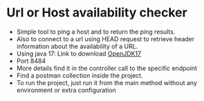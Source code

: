 # Url or Host availability checker
* Simple tool to ping a host and to return the ping results.
* Also to connect to a url using HEAD request to retrieve header information about the availability of a URL.
* Using java 17: Link to download [OpenJDK17](https://www.openlogic.com/openjdk-downloads?field_java_parent_version_target_id=807&field_operating_system_target_id=All&field_architecture_target_id=All&field_java_package_target_id=All)
* Port 8484
* More details find it in the controller call to the specific endpoint
* Find a postman collection inside the project.
* To run the project, just run it from the main method without any environment or extra configuration
